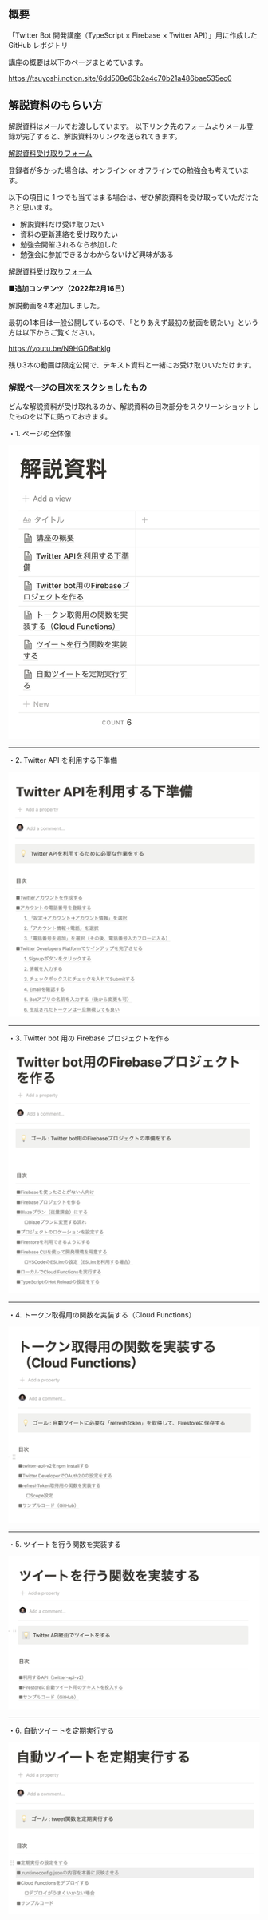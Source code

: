 ## 概要

「Twitter Bot 開発講座（TypeScript × Firebase × Twitter API）」用に作成した GitHub レポジトリ

講座の概要は以下のページまとめています。

https://tsuyoshi.notion.site/6dd508e63b2a4c70b21a486bae535ec0

## 解説資料のもらい方

解説資料はメールでお渡ししています。
以下リンク先のフォームよりメール登録が完了すると、解説資料のリンクを送られてきます。

[解説資料受け取りフォーム](https://automation001.jp/p/r/Zksi5egk)

登録者が多かった場合は、オンライン or オフラインでの勉強会も考えています。

以下の項目に 1 つでも当てはまる場合は、ぜひ解説資料を受け取っていただけたらと思います。

- 解説資料だけ受け取りたい
- 資料の更新連絡を受け取りたい
- 勉強会開催されるなら参加した
- 勉強会に参加できるかわからないけど興味がある

[解説資料受け取りフォーム](https://automation001.jp/p/r/Zksi5egk)


**■追加コンテンツ（2022年2月16日）**

解説動画を4本追加しました。

最初の1本目は一般公開しているので、「とりあえず最初の動画を観たい」という方は以下からご覧ください。

https://youtu.be/N9HGD8ahklg


残り3本の動画は限定公開で、テキスト資料と一緒にお受け取りいただけます。



### 解説ページの目次をスクショしたもの

どんな解説資料が受け取れるのか、解説資料の目次部分をスクリーンショットしたものを以下に貼っておきます。

・1. ページの全体像

![画像1](./docs/images/twitter-bot-seminar-page-1.png)

---

・2. Twitter API を利用する下準備

![画像2](./docs/images/twitter-bot-seminar-page-2.png)

---

・3. Twitter bot 用の Firebase プロジェクトを作る

![画像3](./docs/images/twitter-bot-seminar-page-3.png)

---

・4. トークン取得用の関数を実装する（Cloud Functions）

![画像4](./docs/images/twitter-bot-seminar-page-4.png)

---

・5. ツイートを行う関数を実装する

![画像5](./docs/images/twitter-bot-seminar-page-5.png)

---

・6. 自動ツイートを定期実行する

![画像6](./docs/images/twitter-bot-seminar-page-6.png)
